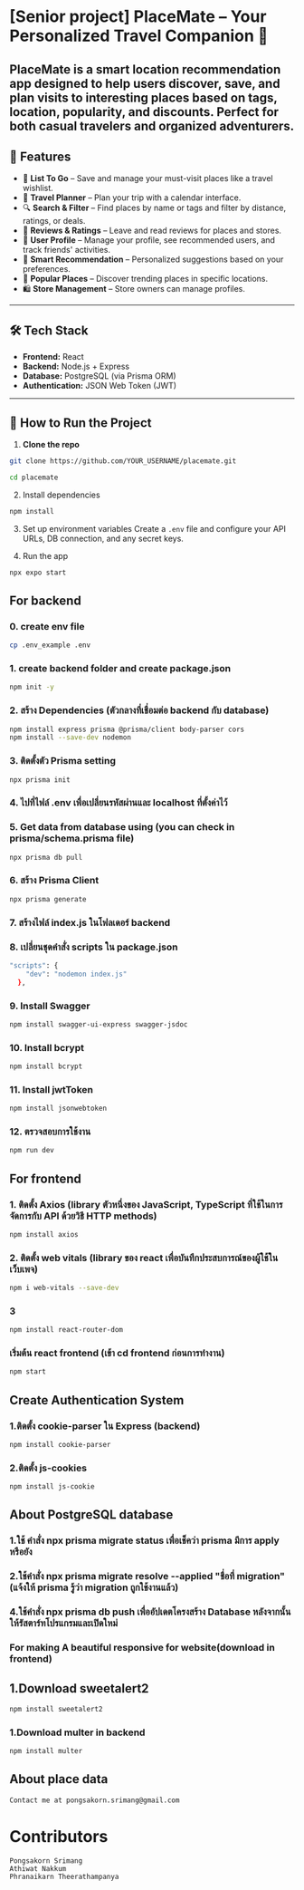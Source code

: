 # [Senior project] PlaceMate – Your Personalized Travel Companion 📍 
**PlaceMate** is a smart location recommendation app designed to help users discover, save, and plan visits to interesting places based on tags, location, popularity, and discounts. Perfect for both casual travelers and organized adventurers.
---
## 🚀 Features

- 🔖 **List To Go** – Save and manage your must-visit places like a travel wishlist.
- 📅 **Travel Planner** – Plan your trip with a calendar interface.
- 🔍 **Search & Filter** – Find places by name or tags and filter by distance, ratings, or deals.
- 📝 **Reviews & Ratings** – Leave and read reviews for places and stores.
- 👤 **User Profile** – Manage your profile, see recommended users, and track friends' activities.
- 🧠 **Smart Recommendation** – Personalized suggestions based on your preferences.
- 🌆 **Popular Places** – Discover trending places in specific locations.
- 🛍️ **Store Management** – Store owners can manage profiles.

---
## 🛠️ Tech Stack

- **Frontend:** React
- **Backend:** Node.js + Express
- **Database:** PostgreSQL (via Prisma ORM)
- **Authentication:** JSON Web Token (JWT)

---
## 🔧 How to Run the Project

1. **Clone the repo**

  ```bash
  git clone https://github.com/YOUR_USERNAME/placemate.git
  ```
  ```bash
  cd placemate
  ```

2. Install dependencies
  ```bash
  npm install
  ```

3. Set up environment variables
  Create a ```.env``` file and configure your API URLs, DB connection, and any secret keys.

4. Run the app
  ```bash
  npx expo start
  ```

## For backend

### 0. create env file
```bash
cp .env_example .env
```

### 1. create backend folder and create package.json
```bash
npm init -y
```

### 2. สร้าง Dependencies (ตัวกลางที่เชื่อมต่อ backend กับ database)
```bash
npm install express prisma @prisma/client body-parser cors
npm install --save-dev nodemon
```

### 3. ติดตั้งตัว Prisma setting
```bash
npx prisma init
```

### 4. ไปที่ไฟล์ .env เพื่อเปลี่ยนรหัสผ่านและ localhost ที่ตั้งค่าไว้

### 5. Get data from database using (you can check in prisma/schema.prisma file)
```bash
npx prisma db pull
```

### 6. สร้าง Prisma Client
```bash
npx prisma generate
```

### 7. สร้างไฟล์ index.js ในโฟลเดอร์ backend

### 8. เปลี่ยนชุดคำสั่ง scripts ใน package.json
```bash
"scripts": {
    "dev": "nodemon index.js"
  },
```

### 9. Install Swagger
```bash
npm install swagger-ui-express swagger-jsdoc
```

### 10. Install bcrypt
```bash
npm install bcrypt
```

### 11. Install jwtToken
```bash
npm install jsonwebtoken
```

### 12. ตรวจสอบการใช้งาน
```bash
npm run dev
```

## For frontend

### 1. ติดตั้ง Axios (library ตัวหนึ่งของ JavaScript, TypeScript ที่ใช้ในการจัดการกับ API ด้วยวิธี HTTP methods)
```bash
npm install axios
```

### 2. ติดตั้ง web vitals (library ของ react เพื่อบันทึกประสบการณ์ของผู้ใช้ในเว็บเพจ)
```bash
npm i web-vitals --save-dev
```

### 3
```bash
npm install react-router-dom
```

### เริ่มต้น react frontend (เข้า cd frontend ก่อนการทำงาน)
```bash
npm start
```

## Create Authentication System

### 1.ติดตั้ง cookie-parser ใน Express (backend)
```bash
npm install cookie-parser
```

### 2.ติดตั้ง js-cookies
```bash
npm install js-cookie
```

## About PostgreSQL database

### 1.ใช้ คำสั่ง npx prisma migrate status เพื่อเช็คว่า prisma มีการ apply หรือยัง

### 2.ใช้คำสั่ง npx prisma migrate resolve --applied "ชื่อที่ migration" (แจ้งให้ prisma รู้ว่า migration ถูกใช้งานแล้ว)

### 4.ใช้คำสั่ง npx prisma db push เพื่ออัปเดตโครงสร้าง Database หลังจากนั้นให้รัสตาร์ทโปรแกรมและเปิดใหม่

### For making A beautiful responsive for website(download in frontend)

## 1.Download sweetalert2
```bash
npm install sweetalert2
```

### 1.Download multer in backend
```bash
npm install multer
```

## About place data
```bash
Contact me at pongsakorn.srimang@gmail.com
```

# Contributors
```
Pongsakorn Srimang
Athiwat Nakkum
Phranaikarn Theerathampanya
```